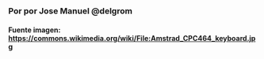 ### Por por Jose Manuel @delgrom 


#### Fuente imagen: https://commons.wikimedia.org/wiki/File:Amstrad_CPC464_keyboard.jpg
